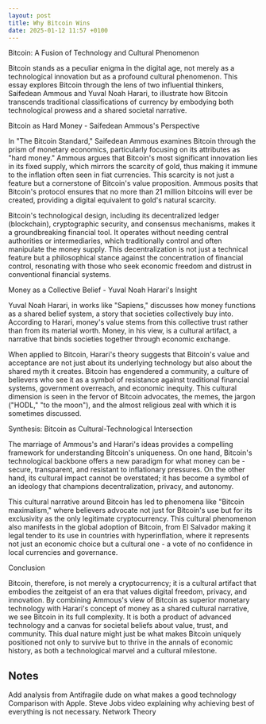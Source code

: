 ```yaml
---
layout: post
title: Why Bitcoin Wins
date: 2025-01-12 11:57 +0100
---
```




Bitcoin: A Fusion of Technology and Cultural Phenomenon

Bitcoin stands as a peculiar enigma in the digital age, not merely as a technological innovation but as a profound cultural phenomenon. This essay explores Bitcoin through the lens of two influential thinkers, Saifedean Ammous and Yuval Noah Harari, to illustrate how Bitcoin transcends traditional classifications of currency by embodying both technological prowess and a shared societal narrative.

Bitcoin as Hard Money - Saifedean Ammous's Perspective

In "The Bitcoin Standard," Saifedean Ammous examines Bitcoin through the prism of monetary economics, particularly focusing on its attributes as "hard money." Ammous argues that Bitcoin's most significant innovation lies in its fixed supply, which mirrors the scarcity of gold, thus making it immune to the inflation often seen in fiat currencies. This scarcity is not just a feature but a cornerstone of Bitcoin's value proposition. Ammous posits that Bitcoin's protocol ensures that no more than 21 million bitcoins will ever be created, providing a digital equivalent to gold's natural scarcity.

Bitcoin's technological design, including its decentralized ledger (blockchain), cryptographic security, and consensus mechanisms, makes it a groundbreaking financial tool. It operates without needing central authorities or intermediaries, which traditionally control and often manipulate the money supply. This decentralization is not just a technical feature but a philosophical stance against the concentration of financial control, resonating with those who seek economic freedom and distrust in conventional financial systems.

Money as a Collective Belief - Yuval Noah Harari's Insight

Yuval Noah Harari, in works like "Sapiens," discusses how money functions as a shared belief system, a story that societies collectively buy into. According to Harari, money's value stems from this collective trust rather than from its material worth. Money, in his view, is a cultural artifact, a narrative that binds societies together through economic exchange.

When applied to Bitcoin, Harari's theory suggests that Bitcoin's value and acceptance are not just about its underlying technology but also about the shared myth it creates. Bitcoin has engendered a community, a culture of believers who see it as a symbol of resistance against traditional financial systems, government overreach, and economic inequity. This cultural dimension is seen in the fervor of Bitcoin advocates, the memes, the jargon ("HODL," "to the moon"), and the almost religious zeal with which it is sometimes discussed.

Synthesis: Bitcoin as Cultural-Technological Intersection

The marriage of Ammous's and Harari's ideas provides a compelling framework for understanding Bitcoin's uniqueness. On one hand, Bitcoin's technological backbone offers a new paradigm for what money can be - secure, transparent, and resistant to inflationary pressures. On the other hand, its cultural impact cannot be overstated; it has become a symbol of an ideology that champions decentralization, privacy, and autonomy.

This cultural narrative around Bitcoin has led to phenomena like "Bitcoin maximalism," where believers advocate not just for Bitcoin's use but for its exclusivity as the only legitimate cryptocurrency. This cultural phenomenon also manifests in the global adoption of Bitcoin, from El Salvador making it legal tender to its use in countries with hyperinflation, where it represents not just an economic choice but a cultural one - a vote of no confidence in local currencies and governance.

Conclusion

Bitcoin, therefore, is not merely a cryptocurrency; it is a cultural artifact that embodies the zeitgeist of an era that values digital freedom, privacy, and innovation. By combining Ammous's view of Bitcoin as superior monetary technology with Harari's concept of money as a shared cultural narrative, we see Bitcoin in its full complexity. It is both a product of advanced technology and a canvas for societal beliefs about value, trust, and community. This dual nature might just be what makes Bitcoin uniquely positioned not only to survive but to thrive in the annals of economic history, as both a technological marvel and a cultural milestone.


## Notes
Add analysis from Antifragile dude on what makes a good technology 
Comparison with Apple. 
Steve Jobs video explaining why achieving best of everything is not necessary.
Network Theory

